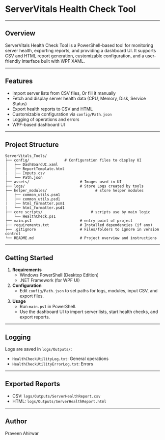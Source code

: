 # ServerVitals Health Check Tool
---------------------------------------------------------------------------------------------------------------------------------------
## Overview
ServerVitals Health Check Tool is a PowerShell-based tool for monitoring server health, exporting reports, and providing a dashboard UI. It supports CSV and HTML report generation, customizable configuration, and a user-friendly interface built with WPF XAML.

---------------------------------------------------------------------------------------------------------------------------------------
## Features
- Import server lists from CSV files, Or fill it manually
- Fetch and display server health data (CPU, Memory, Disk, Service Status)
- Export health reports to CSV and HTML
- Customizable configuration via `config/Path.json`
- Logging of operations and errors
- WPF-based dashboard UI

---------------------------------------------------------------------------------------------------------------------------------------
## Project Structure
```
ServerVitals_Tools/
├── config/                # Configuration files to display UI
│   ├── DashBoardUI.xaml
│   |── ReportTemplate.html
|   |── Inputs.csv
│   └── Path.json
├── assets/                       # Images used in UI
├── logs/                         # Store Logs created by tools
├── helper_modules/                      # store helper modules 
│   ├── common_utils.psm1
│   |── common_utils.psd1
|   |── html_formatter.psm1
|   └── html_formatter.psd1
├── core_scripts/                      # scripts use by main logic
│   └── HealthCheck.ps1
├── main.ps1                      # entry point of project
├── requirements.txt              # Installed dependencies (if any)
├── .gitignore                    # Files/folders to ignore in version control
└── README.md                     # Project overview and instructions
```
---------------------------------------------------------------------------------------------------------------------------------------
## Getting Started
1. **Requirements**
   - Windows PowerShell (Desktop Edition)
   - .NET Framework (for WPF UI)
2. **Configuration**
   - Edit `config/Path.json` to set paths for logs, modules, input CSV, and export files.
3. **Usage**
   - Run `main.ps1` in PowerShell.
   - Use the dashboard UI to import server lists, start health checks, and export reports.

---------------------------------------------------------------------------------------------------------------------------------------
## Logging
Logs are saved in `logs/Outputs/`:
- `HealthCheckUtilityLog.txt`: General operations
- `HealthCheckUtilityErrorLog.txt`: Errors

---------------------------------------------------------------------------------------------------------------------------------------
## Exported Reports
- CSV: `logs/Outputs/ServerHealthReport.csv`
- HTML: `logs/Outputs/ServerHealthReport.html`

---------------------------------------------------------------------------------------------------------------------------------------
## Author
Praveen Ahirwar
